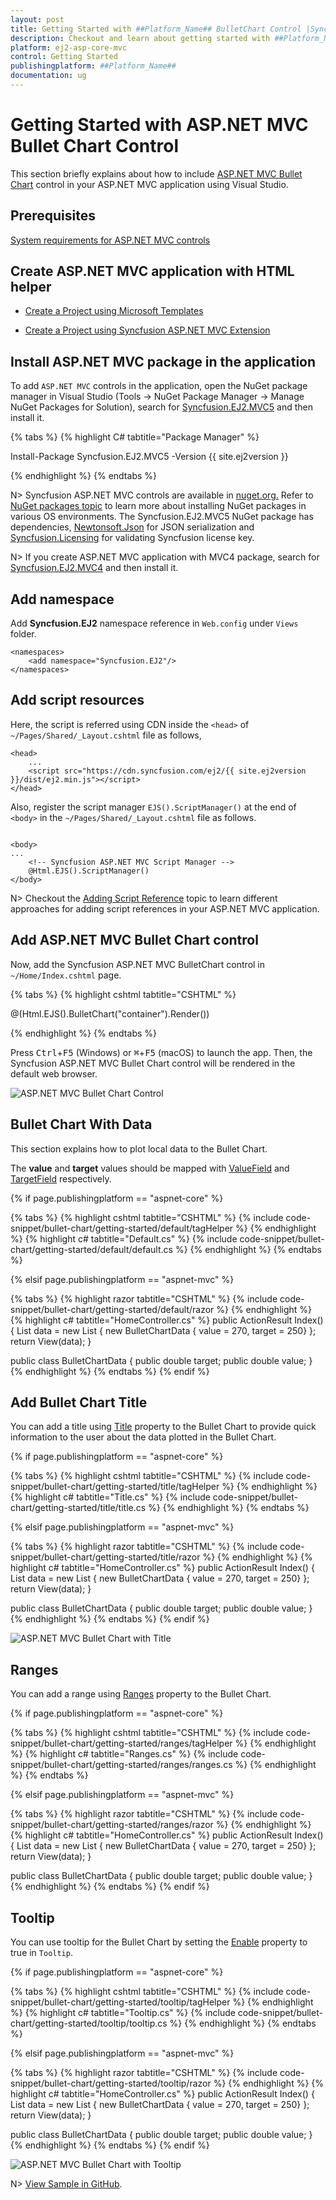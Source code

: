 ```yaml
---
layout: post
title: Getting Started with ##Platform_Name## BulletChart Control |Syncfusion
description: Checkout and learn about getting started with ##Platform_Name## BulletChart control of Syncfusion Essential JS 2 and more details.
platform: ej2-asp-core-mvc
control: Getting Started
publishingplatform: ##Platform_Name##
documentation: ug
---
```



# Getting Started with ASP.NET MVC Bullet Chart Control

This section briefly explains about how to include [ASP.NET MVC Bullet Chart](https://www.syncfusion.com/aspnet-mvc-ui-controls/bullet-chart) control in your ASP.NET MVC application using Visual Studio.

## Prerequisites

[System requirements for ASP.NET MVC controls](https://ej2.syncfusion.com/aspnetmvc/documentation/system-requirements)

## Create ASP.NET MVC application with HTML helper

* [Create a Project using Microsoft Templates](https://docs.microsoft.com/en-us/aspnet/core/tutorials/first-mvc-app/start-mvc?view=aspnetcore-6.0&tabs=visual-studio)

* [Create a Project using Syncfusion ASP.NET MVC Extension](https://ej2.syncfusion.com/aspnetmvc/documentation/getting-started/project-template)

## Install ASP.NET MVC package in the application

To add `ASP.NET MVC` controls in the application, open the NuGet package manager in Visual Studio (Tools → NuGet Package Manager → Manage NuGet Packages for Solution), search for [Syncfusion.EJ2.MVC5](https://www.nuget.org/packages/Syncfusion.EJ2.MVC5) and then install it.

{% tabs %}
{% highlight C# tabtitle="Package Manager" %}

Install-Package Syncfusion.EJ2.MVC5 -Version {{ site.ej2version }}

{% endhighlight %}
{% endtabs %}

N> Syncfusion ASP.NET MVC controls are available in [nuget.org.](https://www.nuget.org/packages?q=syncfusion.EJ2) Refer to [NuGet packages topic](https://ej2.syncfusion.com/aspnetmvc/documentation/nuget-packages) to learn more about installing NuGet packages in various OS environments. The Syncfusion.EJ2.MVC5 NuGet package has dependencies, [Newtonsoft.Json](https://www.nuget.org/packages/Newtonsoft.Json/) for JSON serialization and [Syncfusion.Licensing](https://www.nuget.org/packages/Syncfusion.Licensing/) for validating Syncfusion license key.

N> If you create ASP.NET MVC application with MVC4 package, search for [Syncfusion.EJ2.MVC4](https://www.nuget.org/packages/Syncfusion.EJ2.MVC4) and then install it. 

## Add namespace

Add **Syncfusion.EJ2** namespace reference in `Web.config` under `Views` folder.

```
<namespaces>
    <add namespace="Syncfusion.EJ2"/>
</namespaces>
```

## Add script resources

Here, the script is referred using CDN inside the `<head>` of `~/Pages/Shared/_Layout.cshtml` file as follows,

```
<head>
    ...
    <script src="https://cdn.syncfusion.com/ej2/{{ site.ej2version }}/dist/ej2.min.js"></script>
</head>
```

Also, register the script manager `EJS().ScriptManager()` at the end of `<body>` in the `~/Pages/Shared/_Layout.cshtml` file as follows.

```

<body>
...
    <!-- Syncfusion ASP.NET MVC Script Manager -->
    @Html.EJS().ScriptManager()
</body>

```
N> Checkout the [Adding Script Reference](https://ej2.syncfusion.com/aspnetmvc/documentation/common/adding-script-references) topic to learn different approaches for adding script references in your ASP.NET MVC application.

## Add ASP.NET MVC Bullet Chart control

Now, add the Syncfusion ASP.NET MVC BulletChart control in `~/Home/Index.cshtml` page.

{% tabs %}
{% highlight cshtml tabtitle="CSHTML" %}

@(Html.EJS().BulletChart("container").Render())

{% endhighlight %}
{% endtabs %}

Press <kbd>Ctrl</kbd>+<kbd>F5</kbd> (Windows) or <kbd>⌘</kbd>+<kbd>F5</kbd> (macOS) to launch the app. Then, the Syncfusion ASP.NET MVC Bullet Chart control will be rendered in the default web browser.

![ASP.NET MVC Bullet Chart Control](images/bullet-chart-control.png)

## Bullet Chart With Data

This section explains how to plot local data to the Bullet Chart.

The **value** and **target** values should be mapped with [ValueField](https://help.syncfusion.com/cr/aspnetmvc-js2/Syncfusion.EJ2.Charts.BulletChart.html#Syncfusion_EJ2_Charts_BulletChart_ValueField) and [TargetField](https://help.syncfusion.com/cr/aspnetmvc-js2/Syncfusion.EJ2.Charts.BulletChart.html#Syncfusion_EJ2_Charts_BulletChart_TargetField) respectively.

{% if page.publishingplatform == "aspnet-core" %}

{% tabs %}
{% highlight cshtml tabtitle="CSHTML" %}
{% include code-snippet/bullet-chart/getting-started/default/tagHelper %}
{% endhighlight %}
{% highlight c# tabtitle="Default.cs" %}
{% include code-snippet/bullet-chart/getting-started/default/default.cs %}
{% endhighlight %}
{% endtabs %}

{% elsif page.publishingplatform == "aspnet-mvc" %}

{% tabs %}
{% highlight razor tabtitle="CSHTML" %}
{% include code-snippet/bullet-chart/getting-started/default/razor %}
{% endhighlight %}
{% highlight c# tabtitle="HomeController.cs" %}
public ActionResult Index()
{
    List<BulletChartData> data = new List<BulletChartData>
    {
        new BulletChartData { value = 270, target = 250}
    };
    return View(data);
}

public class BulletChartData
{
    public double target;
    public double value;
}
{% endhighlight %}
{% endtabs %}
{% endif %}



## Add Bullet Chart Title

You can add a title using [Title](https://help.syncfusion.com/cr/aspnetmvc-js2/Syncfusion.EJ2.Charts.BulletChart.html#Syncfusion_EJ2_Charts_BulletChart_Title) property to the Bullet Chart to provide quick information to the user about the data plotted in the Bullet Chart.

{% if page.publishingplatform == "aspnet-core" %}

{% tabs %}
{% highlight cshtml tabtitle="CSHTML" %}
{% include code-snippet/bullet-chart/getting-started/title/tagHelper %}
{% endhighlight %}
{% highlight c# tabtitle="Title.cs" %}
{% include code-snippet/bullet-chart/getting-started/title/title.cs %}
{% endhighlight %}
{% endtabs %}

{% elsif page.publishingplatform == "aspnet-mvc" %}

{% tabs %}
{% highlight razor tabtitle="CSHTML" %}
{% include code-snippet/bullet-chart/getting-started/title/razor %}
{% endhighlight %}
{% highlight c# tabtitle="HomeController.cs" %}
public ActionResult Index()
{
    List<BulletChartData> data = new List<BulletChartData>
    {
        new BulletChartData { value = 270, target = 250}
    };
    return View(data);
}

public class BulletChartData
{
    public double target;
    public double value;
}
{% endhighlight %}
{% endtabs %}
{% endif %}

![ASP.NET MVC Bullet Chart with Title](images/bullet-chart-with-title.png)

## Ranges

You can add a range using [Ranges](https://help.syncfusion.com/cr/aspnetmvc-js2/Syncfusion.EJ2.Charts.BulletChart.html#Syncfusion_EJ2_Charts_BulletChart_Ranges) property to the Bullet Chart.

{% if page.publishingplatform == "aspnet-core" %}

{% tabs %}
{% highlight cshtml tabtitle="CSHTML" %}
{% include code-snippet/bullet-chart/getting-started/ranges/tagHelper %}
{% endhighlight %}
{% highlight c# tabtitle="Ranges.cs" %}
{% include code-snippet/bullet-chart/getting-started/ranges/ranges.cs %}
{% endhighlight %}
{% endtabs %}

{% elsif page.publishingplatform == "aspnet-mvc" %}

{% tabs %}
{% highlight razor tabtitle="CSHTML" %}
{% include code-snippet/bullet-chart/getting-started/ranges/razor %}
{% endhighlight %}
{% highlight c# tabtitle="HomeController.cs" %}
public ActionResult Index()
{
    List<BulletChartData> data = new List<BulletChartData>
    {
        new BulletChartData { value = 270, target = 250}
    };
    return View(data);
}

public class BulletChartData
{
    public double target;
    public double value;
}
{% endhighlight %}
{% endtabs %}
{% endif %}



## Tooltip

You can use tooltip for the Bullet Chart by setting the [Enable](https://help.syncfusion.com/cr/aspnetmvc-js2/Syncfusion.EJ2.Charts.BulletChartBulletDataLabel.html#Syncfusion_EJ2_Charts_BulletChartBulletDataLabel_Enable) property to true in `Tooltip`.

{% if page.publishingplatform == "aspnet-core" %}

{% tabs %}
{% highlight cshtml tabtitle="CSHTML" %}
{% include code-snippet/bullet-chart/getting-started/tooltip/tagHelper %}
{% endhighlight %}
{% highlight c# tabtitle="Tooltip.cs" %}
{% include code-snippet/bullet-chart/getting-started/tooltip/tooltip.cs %}
{% endhighlight %}
{% endtabs %}

{% elsif page.publishingplatform == "aspnet-mvc" %}

{% tabs %}
{% highlight razor tabtitle="CSHTML" %}
{% include code-snippet/bullet-chart/getting-started/tooltip/razor %}
{% endhighlight %}
{% highlight c# tabtitle="HomeController.cs" %}
public ActionResult Index()
{
    List<BulletChartData> data = new List<BulletChartData>
    {
        new BulletChartData { value = 270, target = 250}
    };
    return View(data);
}

public class BulletChartData
{
    public double target;
    public double value;
}
{% endhighlight %}
{% endtabs %}
{% endif %}

![ASP.NET MVC Bullet Chart with Tooltip](images/bullet-chart-with-tooltip.png)

N> [View Sample in GitHub](https://github.com/SyncfusionExamples/ASP-NET-MVC-Getting-Started-Examples/tree/main/BulletChart/ASP.NET%20MVC%20Razor%20Examples).
